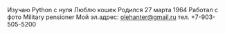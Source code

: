 Изучаю Python с нуля
Люблю кошек
Родился 27 марта 1964 
Работал с фото
Military pensioner
Мой эл.адрес: olehanter@gmail.ru
тел. +7-903-505-5200

